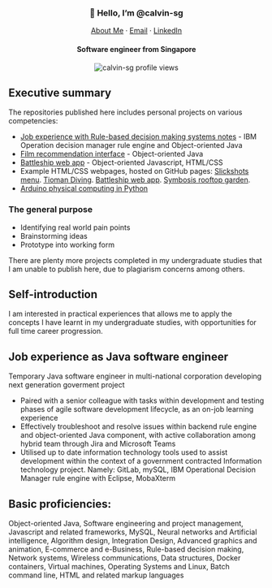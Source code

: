 <p align="center">
  <h3 align="center">👋 Hello, I’m @calvin-sg</h3>
</p>
<p align="center">
    <a href="https://calvin.sg">About Me</a>
    ·
    <a href="mailto:hello@calvin.sg">Email</a>
    ·
    <a href="https://www.linkedin.com/in/calvin-loh/">LinkedIn</a>
</p>
<p align="center">
  <h4 align="center">Software engineer from Singapore</h4>
</p>

<p align="center"> 
  <img align="center" src="https://komarev.com/ghpvc/?username=calvin-sg" alt="calvin-sg profile views" />
</p>

## Executive summary
The repositories published here includes personal projects on various competencies: 
- [Job experience with Rule-based decision making systems notes](https://github.com/calvin-sg/Rule-based_systems) - IBM Operation decision manager rule engine and Object-oriented Java
- [Film recommendation interface](https://github.com/calvin-sg/Film-recommendation-interface/) - Object-oriented Java
- [Battleship web app](https://battleship.calvin.sg/) - Object-oriented Javascript, HTML/CSS
- Example HTML/CSS webpages, hosted on GitHub pages: [Slickshots menu](https://slickshots.calvin.sg/). [Tioman Diving](https://diving.calvin.sg/). [Battleship web app](https://battleship.calvin.sg/). [Symbosis rooftop garden](https://garden.calvin.sg/).
- [Arduino physical computing in Python](https://github.com/calvin-sg/Arduino-projects/)

### The general purpose 
- Identifying real world pain points
- Brainstorming ideas
- Prototype into working form  

There are plenty more projects completed in my undergraduate studies that I am unable to publish here, due to plagiarism concerns among others.

## Self-introduction
I am interested in practical experiences that allows me to apply the concepts I have learnt in my undergraduate studies, with opportunities for full time career progression. 

## Job experience as Java software engineer
Temporary Java software engineer in multi-national corporation developing next generation goverment project
- Paired with a senior colleague with tasks within development and testing phases of agile software development lifecycle, as an on-job learning experience
- Effectively troubleshoot and resolve issues within backend rule engine and object-oriented Java component, with active collaboration among hybrid team through Jira and Microsoft Teams
- Utilised up to date information technology tools used to assist development within the context of a government contracted Information technology project. Namely: GitLab, mySQL, IBM Operational Decision Manager rule engine with Eclipse, MobaXterm

## Basic proficiencies:
Object-oriented Java, Software engineering and project management, Javascript and related frameworks, MySQL, Neural networks and Artificial intelligence, Algorithm design, Integration Design, Advanced graphics and animation, E-commerce and e-Business, Rule-based decision making, Network systems, Wireless communications, Data structures, Docker containers, Virtual machines, Operating Systems and Linux, Batch command line, HTML and related markup languages

<!---
- 💞️ I’m looking to collaborate on ...
- 📫 How to reach me ...
calvin-sg/calvin-sg is a ✨ special ✨ repository because its README.md (this file) appears on your GitHub profile.
You can click the Preview link to take a look at your changes.
--->
